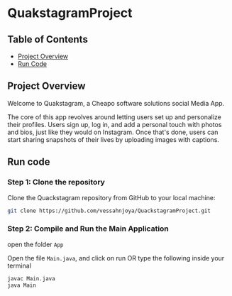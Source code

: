 # QuakstagramProject

## Table of Contents

- [Project Overview](#project-overview)
- [Run Code](#run-code)

## Project Overview

Welcome to Quakstagram, a Cheapo software solutions social Media App.

The core of this app revolves around letting users set up and personalize their profiles.
Users sign up, log in, and add a personal touch with photos and bios, just like they
would on Instagram. Once that's done, users can start sharing snapshots of their lives
by uploading images with captions.

## Run code

### Step 1: Clone the repository

Clone the Quackstagram repository from GitHub to your local machine:

```bash
git clone https://github.com/vessahnjoya/QuackstagramProject.git
```

### Step 2: Compile and Run the Main Application

open the folder `App`

Open the file `Main.java`, and click on run OR type the following inside your terminal

```bash
javac Main.java
java Main
```
